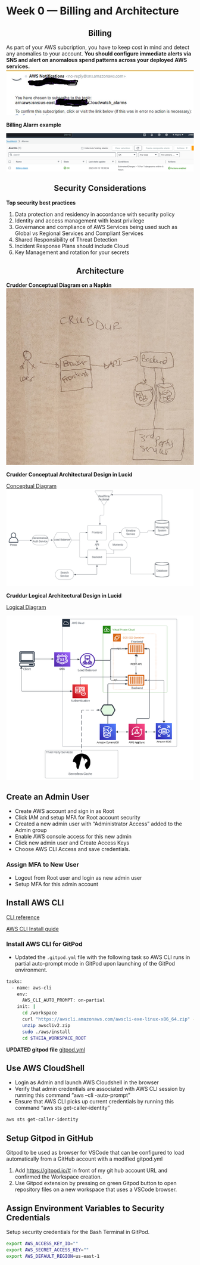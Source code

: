 # Week 0 — Billing and Architecture
## <center>Billing </center>
As part of your AWS subcription, you have to keep cost in 
mind and detect any anomalies to your account. **You should configure immediate alerts via SNS and alert on anomalous spend patterns across your deployed AWS services.**  
![Alt text](../_docs/assets/Notification.jpg)

**Billing Alarm example**

![Alt text](<../_docs/assets/billing alarm.png>)

## <center> Security Considerations</center>
**Top security best practices**
1.	Data protection and residency in accordance with security policy
2.	Identity and access management with least privilege
3.	Governance and compliance of AWS Services being used such as Global vs Regional Services and Compliant Services
4.	Shared Responsibility of Threat Detection
5.	Incident Response Plans should include Cloud
6. Key Management and rotation for your secrets

## <center>Architecture </center>
**Crudder Conceptual Diagram on a Napkin**
![Alt text](../_docs/assets/napkin.jpg)

**Crudder Conceptual Architectural Design in Lucid** 

[Conceptual Diagram](https://lucid.app/lucidchart/invitations/accept/inv_9601902e-6fc9-457b-bcb1-83b8a61d8540)
![Alt text](<../_docs/assets/Conceptual Diagram.png>)


**Cruddur Logical Architectural Design in Lucid** 

[Logical Diagram](https://lucid.app/lucidchart/invitations/accept/inv_2e46f0c5-81e6-4ecc-80a1-889bed67465c)

![Alt text](<../_docs/assets/Logical Diagram.png>)


## Create an Admin User
-	Create AWS account and sign in as Root 
-	Click IAM and setup MFA for Root account security
-	Created a new admin user with “Administrator Access” added to the Admin group
-	Enable AWS console access for this new admin  
-	Click new admin user and Create Access Keys
-	Choose AWS CLI Access and save credentials.
### Assign MFA to New User
-	Logout from Root user and login as new admin user 
-	Setup MFA for this admin account

## Install AWS CLI
[CLI reference](https://docs.aws.amazon.com/cli/latest/)

[AWS CLI Install guide](https://docs.aws.amazon.com/cli/latest/userguide/getting-started-install.html)
### Install AWS CLI for GitPod 
-	Updated the `.gitpod.yml` file with the following task so AWS CLI runs in partial auto-prompt mode in GitPod upon launching of the GitPod environment.
```sh
tasks:
  - name: aws-cli
    env:
      AWS_CLI_AUTO_PROMPT: on-partial
    init: |
      cd /workspace
      curl "https://awscli.amazonaws.com/awscli-exe-linux-x86_64.zip" -o "awscliv2.zip"
      unzip awscliv2.zip
      sudo ./aws/install
      cd $THEIA_WORKSPACE_ROOT
```

**UPDATED gitpod file** 
[gitpod.yml](https://github.com/cyberfly5/aws-bootcamp-cruddur-2023/main/.gitpod.yml)

## Use AWS CloudShell
-	Login as Admin and launch AWS Cloudshell in the browser
-	Verify that admin credentials are associated with AWS CLI session by running this command “aws –cli -auto-prompt”
-	Ensure that AWS CLI picks up current credentials by running this command “aws sts get-caller-identity”

```sh
aws sts get-caller-identity
```

## Setup Gitpod in GitHub 
Gitpod to be used as browser for VSCode that can be configured to load automatically from a GitHub account with a modified gitpod.yml 

1.	Add https://gitpod.io/# in front of my git hub account URL and confirmed the Workspace creation.
2.	Use Gitpod extension by pressing on green Gitpod button to open repository files on a new workspace that uses a VSCode browser.

## Assign Environment Variables to Security Credentials
Setup security credentials for the Bash Terminal in GitPod.  

```sh
export AWS_ACCESS_KEY_ID=""
export AWS_SECRET_ACCESS_KEY=""
export AWS_DEFAULT_REGION=us-east-1
```
